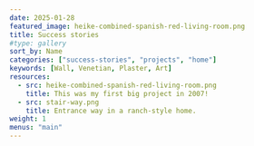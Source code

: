 ```yaml
---
date: 2025-01-28
featured_image: heike-combined-spanish-red-living-room.png
title: Success stories
#type: gallery
sort_by: Name
categories: ["success-stories", "projects", "home"]
keywords: [Wall, Venetian, Plaster, Art]
resources:
  - src: heike-combined-spanish-red-living-room.png
    title: This was my first big project in 2007!
  - src: stair-way.png
    title: Entrance way in a ranch-style home.
weight: 1
menus: "main"
---
```

